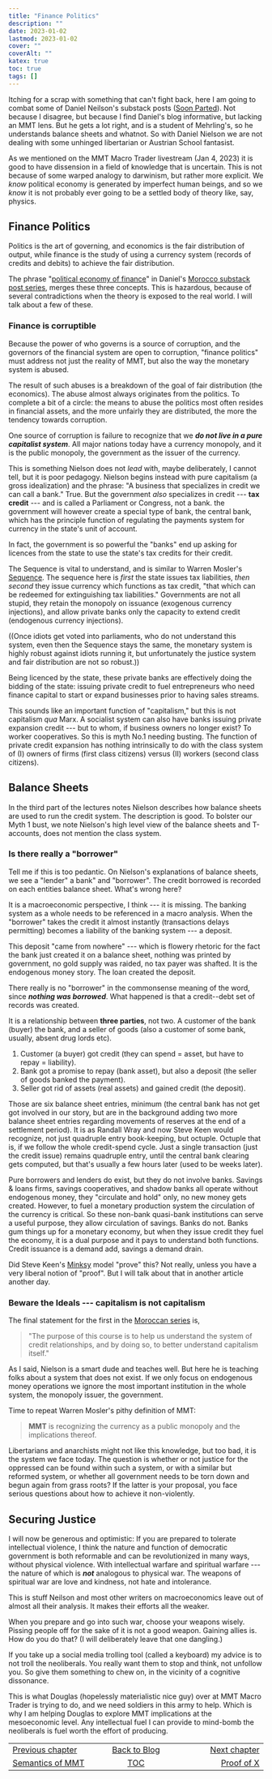 ```yaml
---
title: "Finance Politics"
description: ""
date: 2023-01-02
lastmod: 2023-01-02
cover: ""
coverAlt: ""
katex: true
toc: true
tags: []
---
```


Itching for a scrap with something that can't fight back, here I am going to combat 
some of Daniel Neilson's substack 
posts ([Soon Parted](https://www.soonparted.co/)). Not because I disagree, but 
because I find Daniel's blog informative, but lacking an MMT lens. But he gets a lot 
right, and is a student of Mehrling's, so he understands balance sheets and whatnot. 
So with Daniel Nielson we are not dealing with some unhinged libertarian or Austrian 
School fantasist.

As we mentioned on the MMT Macro Trader livestream (Jan 4, 2023) it is good to have 
dissension in a field of knowledge that is uncertain. This is not because of some 
warped analogy to darwinism, but rather more explicit. We *know* political economy is 
generated by imperfect human beings, and so we *know* it is not probably ever going 
to be a settled body of theory like, say, physics.


## Finance Politics

Politics is the art of governing, and economics is the fair distribution of output,
while finance is the study of using a currency system (records of credits and debits) 
to achieve the fair distribution.

The phrase "[political economy of finance](https://www.soonparted.co/p/credit)" 
in Daniel's [Morocco substack post series](https://www.soonparted.co/p/credit), 
merges these three concepts. This is hazardous, because of several contradictions 
when the theory is exposed to the real world. I will talk about a few of these.

### Finance is corruptible

Because the power of who governs is a source of corruption, and the governors of 
the financial system are open to corruption, "finance politics" must address not 
just the reality of MMT, but also the way the monetary system is abused.

The result of such abuses is a breakdown of the goal of fair distribution 
(the economics). The abuse almost always originates from the politics. To complete 
a bit of a circle: the means to abuse the politics most often resides in 
financial assets, and the more unfairly they are distributed, the more the 
tendency towards corruption.

One source of corruption is failure to recognize that we **_do not live in a pure 
capitalist system_**. All major nations today have a currency monopoly, and it is the 
public monopoly, the government as the issuer of the currency.

This is something Nielson does not *lead* with, maybe deliberately, I cannot tell, but 
it is poor pedagogy. Nielson begins instead with pure capitalism (a gross 
idealization) and the phrase: "A business that specializes in credit we can call a 
bank."
True. But the government *also* specializes in credit --- **tax credit** --- and is 
called a Parliament or Congress, not a bank. the government will however create a 
special type of bank, the central bank, which has the principle function of regulating 
the payments system for currency in the state's unit of account.

In fact, the government is so powerful the "banks" end up asking for licences from 
the state to use the state's tax credits for their credit. 

The Sequence is vital to understand, and is similar to Warren Mosler's 
[Sequence](/ohanga-pai/questions/1_basic_ohangapai/#money_story). 
The sequence here is *first* the state issues tax liabilities, *then second* they 
issue currency which functions as tax credit, "that which can be redeemed for 
extinguishing tax liabilities." Governments are not all stupid, they retain the 
monopoly on issuance (exogenous currency injections), and allow private banks only 
the capacity to extend credit (endogenous currency injections).

((Once idiots get voted into parliaments, who do not understand this system, even 
then the Sequence stays the same, the monetary system is highly robust against idiots 
running it, but unfortunately the justice system and fair distribution are not so 
robust.))

Being licenced by the state, these private banks are effectively doing the bidding of 
the state: issuing private credit to fuel entrepreneurs who need finance capital to 
start or expand businesses prior to having sales streams.

This sounds like an important function of "capitalism," but this is not capitalism 
*qua* Marx. A socialist system can also have banks issuing private expansion credit 
--- but to whom, if business owners no longer exist?  To worker cooperatives. 
So this is myth No.1 needing busting.  The function of private credit expansion has 
nothing intrinsically to do with the class system of (I) owners of firms (first class citizens) versus (II) workers (second class citizens).


## Balance Sheets

In the third part of the lectures notes Nielson describes how balance sheets are 
used to run the credit system. The description is good. To bolster our Myth 1 bust, 
we note Nielson's high level view of the balance sheets and T-accounts, does not 
mention the class system. 

### Is there really a "borrower"

Tell me if this is too pedantic. On Nielson's explanations of balance sheets, we 
see a "lender" a bank" and "borrower". The credit  borrowed is recorded on each entities 
balance sheet. What's wrong here?

It is a macroeconomic perspective, I think --- it is missing. The banking system as 
a whole needs to be referenced in a macro analysis. When the "borrower" takes the 
credit it almost instantly (transactions delays permitting) becomes a liability of 
the banking system --- a deposit.

This deposit "came from nowhere" --- which is flowery rhetoric for the fact the bank 
just created it on a  balance sheet, nothing was printed by government, no gold 
supply was raided, no tax payer was shafted.
It is the endogenous money story.  The loan created the deposit.

There really is no "borrower" in the commonsense meaning of the word, since 
**_nothing was borrowed_**.  What happened is that a credit--debt set of records was 
created.

It is a relationship between **three parties**, not two. A customer of the 
bank (buyer) the bank, and a seller of goods (also a customer of some bank, 
usually, absent drug lords etc).

1. Customer (a buyer) got credit (they can spend = asset, but have to repay = liability).
2. Bank got a promise to repay (bank asset), but also a deposit (the seller of goods 
banked the payment).
3. Seller got rid of assets (real assets) and gained credit (the deposit).

Those are six balance sheet entries, minimum (the central bank has not get got 
involved in our story, but are in the background adding two more balance sheet 
entries regarding movements of reserves at the end of a settlement period). It is as 
Randall Wray and now Steve Keen would recognize, not just quadruple entry 
book-keeping, but octuple.  Octuple that is, if we follow the whole credit-spend 
cycle. Just a single transaction (just the credit issue) remains quadruple entry, 
until the central bank clearing gets computed, but that's usually a few hours later 
(used to be weeks later).

Pure borrowers and lenders do exist, but they do not involve banks. 
Savings & loans firms, savings cooperatives, and shadow banks all operate without 
endogenous money, they "circulate and hold" only, no new money gets created. 
However, to fuel a monetary production system the circulation of the currency is 
critical. So these non-bank quasi-bank institutions can serve a useful purpose, they 
allow circulation of savings.  Banks do not. Banks gum things up for a monetary 
economy, but when they issue credit they fuel the economy, it is a dual purpose and 
it pays to understand both functions. Credit issuance is a demand add, savings a 
demand drain.

Did Steve Keen's [Minksy](https://sourceforge.net/projects/minsky/) 
model "prove" this? Not really, unless you have a very liberal 
notion of "proof". But I will talk about that in another article another day.


### Beware the Ideals --- capitalism is not capitalism

The final statement for the first in the 
[Moroccan series](https://www.soonparted.co/p/credit) is, 

> "The purpose of this course is to help us understand the system of credit relationships, and by doing so, to better understand capitalism itself."

As I said, Nielson is a smart dude and teaches well. But here he is teaching folks 
about a system that does not exist. If we only focus on endogenous money operations 
we ignore the most important institution in the whole system, the monopoly issuer, 
the government.

Time to repeat Warren Mosler's pithy definition of MMT:

> **MMT** is recognizing the currency as a public monopoly and the implications thereof.

Libertarians and anarchists might not like this knowledge, but too bad, it is the 
system we face today. The question is whether or not justice for the oppressed can 
be found within such a system, or with a similar but reformed system, or whether all 
government needs to be torn down and begun again from grass roots? If the latter is 
your proposal, you face serious questions about how to achieve it non-violently.


## Securing Justice 

I will now be generous and optimistic: If you are prepared to tolerate intellectual 
violence, I think the nature and function of democratic government is both reformable 
and can be revolutionized in many ways, without physical violence. With intellectual 
warfare and spiritual warfare --- the nature of which is **_not_** analogous to 
physical war. The weapons of spiritual war are love and kindness, not hate and 
intolerance.

This is stuff Neilson and most other writers on macroeconomics leave out of almost all 
their analysis. It makes their efforts all the weaker.

When you prepare and go into such war, choose your weapons wisely. Pissing 
people off for the sake of it is not a good weapon. Gaining allies is. How do you do 
that? (I will deliberately leave that one dangling.)

If you take up a social media trolling tool (called a keyboard) my advice is to 
not troll the neoliberals. You really want them to stop and think, not unfollow you.
So give them something to chew on, in the vicinity of a cognitive dissonance. 

This is what Douglas (hopelessly materialistic nice guy) over at MMT Macro Trader 
is trying to do, and we need soldiers in this army to help. Which is why I am helping 
Douglas to explore MMT implications at the mesoeconomic level. Any intellectual fuel I 
can provide to mind-bomb the neoliberals is fuel worth the effort of producing.

<table style="border-collapse: collapse; border=0;">
    <colgroup>
       <col span="1" style="width: 25%;">
       <col span="1" style="width: 15%;">
       <col span="1" style="width: 25%;">
    </colgroup>
<tr style="border: 1px solid color:#0f0f0f;">
<td style="border: 1px solid color:#0f0f0f;">
<a href="../09_mmt_semantics">Previous chapter</a></td>
<td style="border: 1px solid color:#0f0f0f; text-align:center;">
<a href="../">Back to Blog</a></td>
<td style="border: 1px solid color:#0f0f0f; text-align:right;">
<a href="../11_proof_of_x">Next chapter</a></td>
</tr>
<tr style="border: 1px solid color:#0f0f0f;">
<td style="border: 1px solid color:#0f0f0f;">
<a href="../09_mmt_semantics">Semantics of MMT</a></td>
<td style="border: 1px solid color:#0f0f0f; text-align:center;"><a href="../">TOC</a></td>
<td style="border: 1px solid color:#0f0f0f; text-align:right;">
<a href="../11_proof_of_x">Proof of X</a></td>
</tr>
</table>
